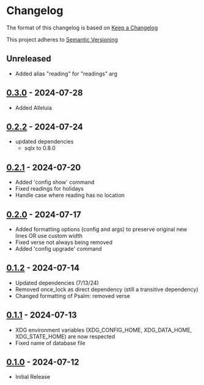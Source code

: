 # Changelog

The format of this changelog is based on [Keep a Changelog](https://keepachangelog.com/en/1.1.0/)

This project adheres to [Semantic Versioning](https://semver.org/spec/v2.0.0.html)

## Unreleased
- Added alias "reading" for "readings" arg

## [0.3.0] - 2024-07-28
- Added Alleluia

[0.3.0]: https://github.com/Squidroot2/lectio-diei/compare/v0.2.2...v0.3.0

## [0.2.2] - 2024-07-24
- updated dependencies
    - sqlx to 0.8.0

[0.2.2]: https://github.com/Squidroot2/lectio-diei/compare/v0.2.1...v0.2.2

## [0.2.1] - 2024-07-20
- Added 'config show' command
- Fixed readings for holidays
- Handle case where reading has no location

[0.2.1]: https://github.com/Squidroot2/lectio-diei/compare/v0.2.0...v0.2.1

## [0.2.0] - 2024-07-17
- Added formatting options (config and args) to preserve original new lines OR use custom width
- Fixed verse not always being removed
- Added 'config upgrade' command

[0.2.0]: https://github.com/Squidroot2/lectio-diei/compare/v0.1.2...v0.2.0

## [0.1.2] - 2024-07-14
- Updated dependencies (7/13/24)
- Removed once_lock as direct dependency (still a transitive dependency)
- Changed formatting of Psalm: removed verse

[0.1.2]: https://github.com/Squidroot2/lectio-diei/compare/v0.1.1...v0.1.2

## [0.1.1] - 2024-07-13
- XDG environment variables (XDG_CONFIG_HOME, XDG_DATA_HOME, XDG_STATE_HOME) are now respected
- Fixed name of database file

[0.1.1]: https://github.com/Squidroot2/lectio-diei/compare/v0.1.0...v0.1.1

## [0.1.0] - 2024-07-12
- Initial Release

[0.1.0]: https://github.com/Squidroot2/lectio-diei/commits/v0.1.0
